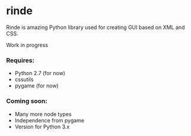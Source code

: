 # rinde
Rinde is amazing Python library used for creating GUI based on XML and CSS.

Work in progress

### Requires:
* Python 2.7 (for now)
* cssutils
* pygame (for now)

### Coming soon:
* Many more node types
* Independence from pygame
* Version for Python 3.x
